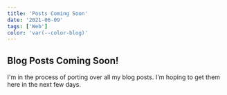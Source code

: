 ```yaml
---
title: 'Posts Coming Soon'
date: '2021-06-09'
tags: ['Web']
color: 'var(--color-blog)'
---
```


## Blog Posts Coming Soon!

I'm in the process of porting over all my blog posts. I'm hoping to get them here in the next few days.